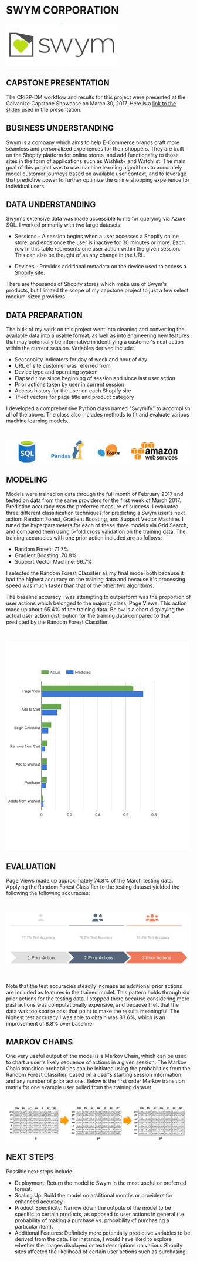 # SWYM CORPORATION

![swym_logo](images/Swym-Logo.png)

## CAPSTONE PRESENTATION
The CRISP-DM workflow and results for this project were presented at the Galvanize Capstone Showcase on March 30, 2017. Here is a [link to the slides](https://docs.google.com/presentation/d/1RgEDtY8h6ofiUyVXg3AkmAJZB5d05S5E-ppPsC_aL20/edit?usp=sharing) used in the presentation.

## BUSINESS UNDERSTANDING
Swym is a company which aims to help E-Commerce brands craft more seamless and personalized experiences for their shoppers. They are built on the Shopify platform for online stores, and add functionality to those sites in the form of applications such as Wishlist+ and Watchlist. The main goal of this project was to use machine learning algorithms to accurately model customer journeys based on available user context, and to leverage that predictive power to further optimize the online shopping experience for individual users.

## DATA UNDERSTANDING
Swym's extensive data was made accessible to me for querying via Azure SQL. I worked primarily with two large datasets:

* Sessions - A session begins when a user accesses a Shopify online store, and ends once the user is inactive for 30 minutes or more. Each row in this table represents one user action within the given session. This can also be thought of as any change in the URL.

* Devices - Provides additional metadata on the device used to access a Shopify site.

There are thousands of Shopify stores which make use of Swym's products, but I limited the scope of my capstone project to just a few select medium-sized providers.

## DATA PREPARATION
The bulk of my work on this project went into cleaning and converting the available data into a usable format, as well as into engineering new features that may potentially be informative in identifying a customer's next action within the current session. Variables derived include:

* Seasonality indicators for day of week and hour of day
* URL of site customer was referred from
* Device type and operating system
* Elapsed time since beginning of session and since last user action
* Prior actions taken by user in current session
* Access history for the user on each Shopify site
* Tf-idf vectors for page title and product category

I developed a comprehensive Python class named "Swymify" to accomplish all of the above. The class also includes methods to fit and evaluate various machine learning models.

<br>

![tech_stack](images/Capstone-Tools.png)

## MODELING
Models were trained on data through the full month of February 2017 and tested on data from the same providers for the first week of March 2017. Prediction accuracy was the preferred measure of success. I evaluated three different classification techniques for predicting a Swym user's next action: Random Forest, Gradient Boosting, and Support Vector Machine. I tuned the hyperparameters for each of these three models via Grid Search, and compared them using 5-fold cross validation on the training data. The training accuracies with one prior action included are as follows:

* Random Forest: 71.7%
* Gradient Boosting: 70.8%
* Support Vector Machine: 66.7%

I selected the Random Forest Classifier as my final model both because it had the highest accuracy on the training data and because it's processing speed was much faster than that of the other two algorithms.

The baseline accuracy I was attempting to outperform was the proportion of user actions which belonged to the majority class, Page Views. This action made up about 65.4% of the training data. Below is a chart displaying the actual user action distribution for the training data compared to that predicted by the Random Forest Classifier.

<br>

![Train_User_Action_Distribution](images/Action-Distribution.png)

## EVALUATION
Page Views made up approximately 74.8% of the March testing data. Applying the Random Forest Classifier to the testing dataset yielded the following the following accuracies:

<br>

![Test_Accuracies](images/Test-Accuracies.png)

<br>

Note that the test accuracies steadily increase as additional prior actions are included as features in the trained model. This pattern holds through six prior actions for the testing data. I stopped there because considering more past actions was computationally expensive, and because I felt that the data was too sparse past that point to make the results meaningful. The highest test accuracy I was able to obtain was 83.6%, which is an improvement of 8.8% over baseline.

## MARKOV CHAINS
One very useful output of the model is a Markov Chain, which can be used to chart a user's likely sequence of actions in a given session. The Markov Chain transition probabilities can be initiated using the probabilities from the Random Forest Classifier, based on a user's starting session information and any number of prior actions. Below is the first order Markov transition matrix for one example user pulled from the training dataset.

<br>

![Markov_Example](images/Markov-Chain.png)

## NEXT STEPS
Possible next steps include:

* Deployment: Return the model to Swym in the most useful or preferred format.
* Scaling Up: Build the model on additional months or providers for enhanced accuracy.
* Product Specificity: Narrow down the outputs of the model to be specific to certain products, as opposed to user actions in general (i.e. probability of making a purchase vs. probability of purchasing a particular item).
* Additional Features: Definitely more potentially predictive variables to be derived from the data. For instance, I would have liked to explore whether the images displayed or text descriptions on various Shopify sites affected the likelihood of certain user actions such as purchasing.
